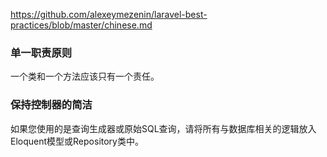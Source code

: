 https://github.com/alexeymezenin/laravel-best-practices/blob/master/chinese.md

### **单一职责原则**

一个类和一个方法应该只有一个责任。

### **保持控制器的简洁**

如果您使用的是查询生成器或原始SQL查询，请将所有与数据库相关的逻辑放入Eloquent模型或Repository类中。